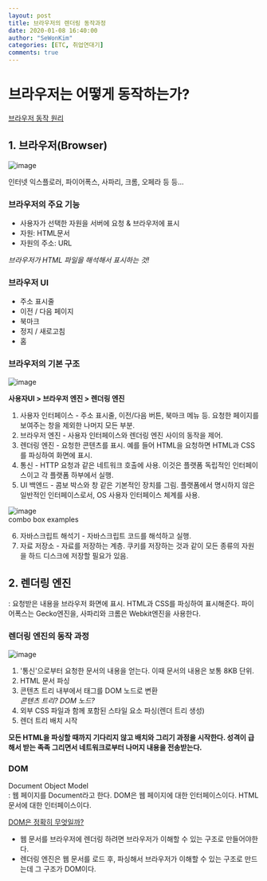 ```yaml
---
layout: post
title: 브라우저의 렌더링 동작과정
date: 2020-01-08 16:40:00
author: "SeWonKim"
categories: [ETC, 취업연대기]
comments: true
---
```


# 브라우저는 어떻게 동작하는가?

[브라우저 동작 원리](https://d2.naver.com/helloworld/59361)

## 1. 브라우저(Browser)

![image](https://user-images.githubusercontent.com/30452963/71958868-b1268000-3234-11ea-8177-38a2a3fba1d6.png)

인터넷 익스플로러, 파이어폭스, 사파리, 크롬, 오페라 등 등...

### 브라우저의 주요 기능
- 사용자가 선택한 자원을 서버에 요청 & 브라우저에 표시
- 자원: HTML문서
- 자원의 주소: URL

*브라우저가 HTML 파일을 해석해서 표시하는 것!*

### 브라우저 UI
- 주소 표시줄
- 이전 / 다음 페이지
- 북마크
- 정지 / 새로고침
- 홈

### 브라우저의 기본 구조

![image](https://user-images.githubusercontent.com/30452963/71959404-01eaa880-3236-11ea-86c9-4b64816940f2.png)

**사용자UI > 브라우저 엔진 > 렌더링 엔진**

1. 사용자 인터페이스 - 주소 표시줄, 이전/다음 버튼, 북마크 메뉴 등. 요청한 페이지를 보여주는 창을 제외한 나머지 모든 부분.
2. 브라우저 엔진 - 사용자 인터페이스와 렌더링 엔진 사이의 동작을 제어.
3. 렌더링 엔진 - 요청한 콘텐츠를 표시. 예를 들어 HTML을 요청하면 HTML과 CSS를 파싱하여 화면에 표시.
4. 통신 - HTTP 요청과 같은 네트워크 호출에 사용. 이것은 플랫폼 독립적인 인터페이스이고 각 플랫폼 하부에서 실행.
5. UI 백엔드 - 콤보 박스와 창 같은 기본적인 장치를 그림. 플랫폼에서 명시하지 않은 일반적인 인터페이스로서, OS 사용자 인터페이스 체계를 사용.

![image](https://user-images.githubusercontent.com/30452963/71959621-7e7d8700-3236-11ea-8998-4613d95004f7.png)       
combo box examples

6. 자바스크립트 해석기 - 자바스크립트 코드를 해석하고 실행.
7. 자료 저장소 - 자료를 저장하는 계층. 쿠키를 저장하는 것과 같이 모든 종류의 자원을 하드 디스크에 저장할 필요가 있음.

## 2. 렌더링 엔진

: 요청받은 내용을 브라우저 화면에 표시. HTML과 CSS를 파싱하여 표시해준다. 파이어폭스는 Gecko엔진을, 사파리와 크롬은 Webkit엔진을 사용한다.

### 렌더링 엔진의 동작 과정

![image](https://user-images.githubusercontent.com/30452963/71960095-838f0600-3237-11ea-8d41-f107845fd73c.png)


1. '통신'으로부터 요청한 문서의 내용을 얻는다. 이때 문서의 내용은 보통 8KB 단위.
2. HTML 문서 파싱
3. 콘텐츠 트리 내부에서 태그를 DOM 노드로 변환      
*콘텐츠 트리? DOM 노드?*
4. 외부 CSS 파일과 함께 포함된 스타일 요소 파싱(렌더 트리 생성)
5. 렌더 트리 배치 시작

**모든 HTML을 파싱할 때까지 기다리지 않고 배치와 그리기 과정을 시작한다. 성격이 급해서 받는 족족 그리면서 네트워크로부터 나머지 내용을 전송받는다.** 

### DOM

Document Object Model    
: 웹 페이지를 Document라고 한다. DOM은 웹 페이지에 대한 인터페이스이다. HTML 문서에 대한 인터페이스이다. 

[DOM은 정확히 무엇일까?](https://wit.nts-corp.com/2019/02/14/5522)

- 웹 문서를 브라우저에 렌더링 하려면 브라우저가 이해할 수 있는 구조로 만들어야한다.
- 렌더링 엔진은 웹 문서를 로드 후, 파싱해서 브라우저가 이해할 수 있는 구조로 만드는데 그 구조가 DOM이다.
